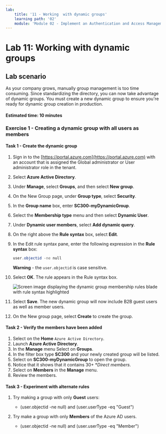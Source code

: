 ```yaml
---
lab:
    title: '11 - Working  with dynamic groups'
    learning path: '02'
    module: 'Module 02 - Implement an Authentication and Access Management Solution'
---
```


# Lab 11: Working  with dynamic groups

## Lab scenario

As your company grows, manually group management is too time consuming. Since standardizing the directory, you can now take advantage of dynamic groups. You must create a new dynamic group to ensure you're ready for dynamic group creation in production.

#### Estimated time: 10 minutes

### Exercise 1 - Creating a dynamic group with all users as members

#### Task 1 - Create the dynamic group

1. Sign in to the [https://portal.azure.com](https://portal.azure.com) with an account that is assigned the Global administrator or User administrator role in the tenant.

2. Select **Azure Active Directory**.

3. Under **Manage**, select **Groups**, and then select **New group**.

4. On the New Group page, under **Group type**, select **Security**.

5. In the **Group name** box, enter **SC300-myDynamicGroup**.

6. Select the **Membership type** menu and then select **Dynamic User**.

7. Under **Dynamic user members**, select **Add dynamic query**.

8. On the right above the **Rule syntax** box, select **Edit**.

9. In the Edit rule syntax pane, enter the following expression in the **Rule syntax** box:

    ```powershell
    user.objectid -ne null
    ```

    **Warning** - the `user.objectid` is case sensitive.

10. Select **OK**. The rule appears in the Rule syntax box.

    ![Screen image displaying the dynamic group membership rules blade with rule syntax highlighted](./media/lp1-mod3-dynamic-group-membership-rule.png)

11. Select **Save**. The new dynamic group will now include B2B guest users as well as member users.

12. On the New group page, select **Create** to create the group.

#### Task 2 - Verify the members have been added

1. Select on the **Home** `Azure Active Directory`.
2. Launch **Azure Active Directory**.
3. In the **Manage** menu Select on **Groups**.
4. In the filter box type **SC300** and your newly created group will be listed.
5. Select on **SC300-myDynamicGroup** to open the group.
6. Notice that it shows that it contains 30+ **Direct members*.
7. Select on **Members** in the **Manage** menu.
8. Review the members.

#### Task 3 - Experiment with alternate rules

1. Try making a group with only **Guest** users:
   - (user.objectid -ne null) and (user.userType -eq "Guest")

2. Try make a group with only **Members** of the Azure AD users.
   - (user.objectid -ne null) and (user.userType -eq "Member")

